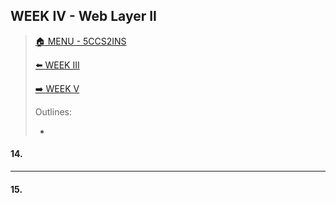 ## WEEK IV - Web Layer II

>[🏠 MENU - 5CCS2INS](year2/5ccs2ins.md)
>
>[⬅️ WEEK III](year2/5ccs2ins/w3.md)
>
>[➡️ WEEK V](year2/5ccs2ins/w5.md)
>
>Outlines:
>
>- 

#### 14. 



---

#### 15. 